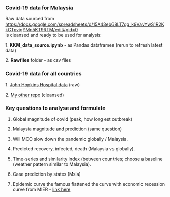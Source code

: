 ### Covid-19 data for Malaysia

Raw data sourced from https://docs.google.com/spreadsheets/d/15A43eb68LT7gg_k9VavYwS1R2KkCTpvigYMn5KT9RTM/edit#gid=0<br>
is cleansed and ready to be used for analysis:
<p>
  1. <b>KKM_data_source.ipynb</b> - as Pandas dataframes (rerun to refresh latest data)
  <p>
  2. <b>Rawfiles</b> folder - as csv files

### Covid-19 data for all countries
<p>
1. <a href="https://github.com/CSSEGISandData/COVID-19/tree/master/csse_covid_19_data">John Hopkins Hospital data</a> (raw)
<p>
2. <a href="https://github.com/khairulomar/Covid-19">My other repo</a> (cleansed)

### Key questions to analyse and formulate

1. Global magnitude of covid (peak, how long est outbreak)

2. Malaysia magnitude and prediction (same question)

3. Will MCO slow down the pandemic globally / Malaysia.

3. Predicted recovery, infected, death (Malaysia vs globally).

4. Time-series and similarity index (between countries; choose a baseline (weather pattern similar to Malaysia).

5. Case prediction by states (Msia)

6. Epidemic curve the famous flattened the curve with economic recession curve from MIER - <a href="https://github.com/khairulomar/Covid-19-Malaysia/blob/master/MIER_report.pdf">link here<a>
